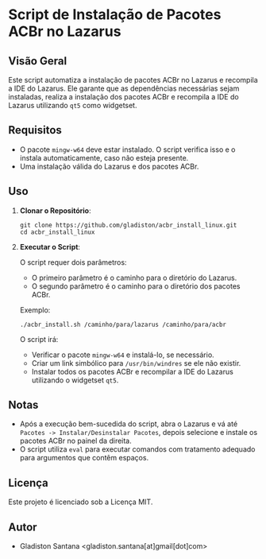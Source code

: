 
# Script de Instalação de Pacotes ACBr no Lazarus

## Visão Geral

Este script automatiza a instalação de pacotes ACBr no Lazarus e recompila a IDE do Lazarus. Ele garante que as dependências necessárias sejam instaladas, realiza a instalação dos pacotes ACBr e recompila a IDE do Lazarus utilizando `qt5` como widgetset.

## Requisitos

- O pacote `mingw-w64` deve estar instalado. O script verifica isso e o instala automaticamente, caso não esteja presente.
- Uma instalação válida do Lazarus e dos pacotes ACBr.

## Uso

1. **Clonar o Repositório**:
   ```
   git clone https://github.com/gladiston/acbr_install_linux.git
   cd acbr_install_linux
   ```

2. **Executar o Script**:

   O script requer dois parâmetros:
   - O primeiro parâmetro é o caminho para o diretório do Lazarus.
   - O segundo parâmetro é o caminho para o diretório dos pacotes ACBr.

   Exemplo:
   ```
   ./acbr_install.sh /caminho/para/lazarus /caminho/para/acbr
   ```

   O script irá:
   - Verificar o pacote `mingw-w64` e instalá-lo, se necessário.
   - Criar um link simbólico para `/usr/bin/windres` se ele não existir.
   - Instalar todos os pacotes ACBr e recompilar a IDE do Lazarus utilizando o widgetset `qt5`.

## Notas

- Após a execução bem-sucedida do script, abra o Lazarus e vá até `Pacotes -> Instalar/Desinstalar Pacotes`, depois selecione e instale os pacotes ACBr no painel da direita.
- O script utiliza `eval` para executar comandos com tratamento adequado para argumentos que contêm espaços.

## Licença

Este projeto é licenciado sob a Licença MIT.

## Autor

- Gladiston Santana <gladiston.santana[at]gmail[dot]com>
